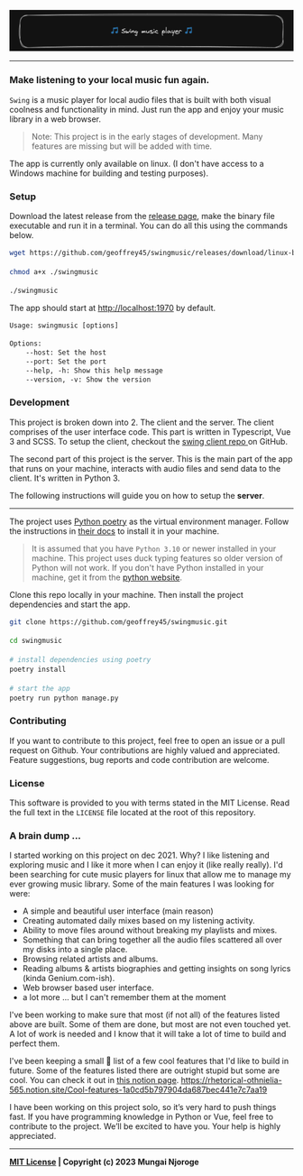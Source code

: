 ![SWING MUSIC PLAYER BANNER IMAGE](./rd-me-banner.png)

---

### Make listening to your local music fun again.

`Swing` is a music player for local audio files that is built with both visual coolness and functionality in mind. Just run the app and enjoy your music library in a web browser.

> Note: This project is in the early stages of development. Many features are missing but will be added with time.

The app is currently only available on linux. (I don't have access to a Windows machine for building and testing purposes).

### Setup

Download the latest release from the [release page](#), make the binary file executable and run it in a terminal. You can do all this using the commands below.

```bash
wget https://github.com/geoffrey45/swingmusic/releases/download/linux-beta/swingmusic

chmod a+x ./swingmusic

./swingmusic
```

The app should start at <http://localhost:1970> by default.

```
Usage: swingmusic [options]

Options:
    --host: Set the host
    --port: Set the port
    --help, -h: Show this help message
    --version, -v: Show the version
```

### Development

This project is broken down into 2. The client and the server. The client comprises of the user interface code. This part is written in Typescript, Vue 3 and SCSS. To setup the client, checkout the [swing client repo ](#) on GitHub.

The second part of this project is the server. This is the main part of the app that runs on your machine, interacts with audio files and send data to the client. It's written in Python 3.

The following instructions will guide you on how to setup the **server**.

---

The project uses [Python poetry](https://python-poetry.org) as the virtual environment manager. Follow the instructions in [their docs](https://python-poetry.org/docs/) to install it in your machine.

> It is assumed that you have `Python 3.10` or newer installed in your machine. This project uses duck typing features so older version of Python will not work. If you don't have Python installed in your machine, get it from the [python website](https://www.python.org/downloads/).

Clone this repo locally in your machine. Then install the project dependencies and start the app.

```sh
git clone https://github.com/geoffrey45/swingmusic.git

cd swingmusic

# install dependencies using poetry
poetry install

# start the app
poetry run python manage.py
```

### Contributing

If you want to contribute to this project, feel free to open an issue or a pull request on Github. Your contributions are highly valued and appreciated. Feature suggestions, bug reports and code contribution are welcome.

### License

This software is provided to you with terms stated in the MIT License. Read the full text in the `LICENSE` file located at the root of this repository.

### A brain dump ...

I started working on this project on dec 2021. Why? I like listening and exploring music and I like it more when I can enjoy it (like really really). I'd been searching for cute music players for linux that allow me to manage my ever growing music library. Some of the main features I was looking for were:

- A simple and beautiful user interface (main reason)
- Creating automated daily mixes based on my listening activity.
- Ability to move files around without breaking my playlists and mixes.
- Something that can bring together all the audio files scattered all over my disks into a single place.
- Browsing related artists and albums.
- Reading albums & artists biographies and getting insights on song lyrics (kinda Genium.com-ish).
- Web browser based user interface.
- a lot more ... but I can't remember them at the moment

I've been working to make sure that most (if not all) of the features listed above are built. Some of them are done, but most are not even touched yet. A lot of work is needed and I know that it will take a lot of time to build and perfect them.

I've been keeping a small 🤥 list of a few cool features that I'd like to build in future. Some of the features listed there are outright stupid but some are cool. You can check it out in [this notion page](https://rhetorical-othnielia-565.notion.site/Cool-features-1a0cd5b797904da687bec441e7c7aa19). https://rhetorical-othnielia-565.notion.site/Cool-features-1a0cd5b797904da687bec441e7c7aa19

I have been working on this project solo, so it’s very hard to push things fast. If you have programming knowledge in Python or Vue, feel free to contribute to the project. We’ll be excited to have you. Your help is highly appreciated.

---

**[MIT License](https://opensource.org/licenses/MIT) | Copyright (c) 2023 Mungai Njoroge**
